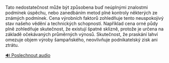 
Tato nedostatečnost může být způsobena buď neúplnými znalostmi podmínek úspěchu, nebo zanedbáním metod plné kontroly některých ze známých podmínek. Cena výrobních faktorů zohledňuje tento neuspokojivý stav našeho vědění a technických schopností. Například cena orné půdy plně zohledňuje skutečnost, že existují špatné sklizně, protože je určena na základě očekávaných průměrných výnosů. Skutečnost, že praskání lahví omezuje objem výroby šampaňského, neovlivňuje podnikatelský zisk ani ztrátu.

[🔊 Poslechnout audio](/data/7-paragraphs/audio/chapter_58/para_008-Tato-nedostatenost-me-bt-zpsobena-bu-nepln.mp3)
